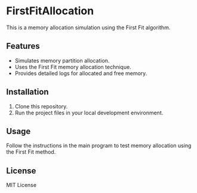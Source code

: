 # FirstFitAllocation

This is a memory allocation simulation using the First Fit algorithm.

## Features
- Simulates memory partition allocation.
- Uses the First Fit memory allocation technique.
- Provides detailed logs for allocated and free memory.

## Installation
1. Clone this repository.
2. Run the project files in your local development environment.

## Usage
Follow the instructions in the main program to test memory allocation using the First Fit method.

## License
MIT License
